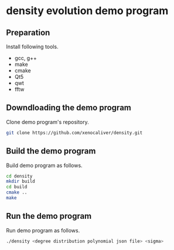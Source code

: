 # density evolution demo program

## Preparation
Install following tools.
- gcc, g++
- make
- cmake
- Qt5
- qwt
- fftw

## Downdloading the demo program
Clone demo program's repository.

```sh
git clone https://github.com/xenocaliver/density.git
```
## Build the demo program
Build demo program as follows.

```sh
cd density
mkdir build
cd build
cmake ..
make
```

## Run the demo program
Run demo program as follows.

```sh
./density <degree distribution polynomial json file> <sigma>
```